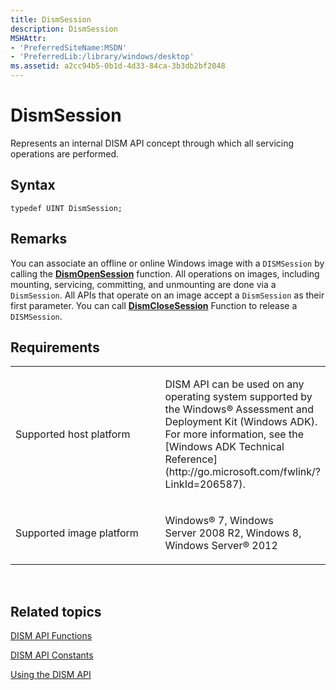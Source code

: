 ```yaml
---
title: DismSession
description: DismSession
MSHAttr:
- 'PreferredSiteName:MSDN'
- 'PreferredLib:/library/windows/desktop'
ms.assetid: a2cc94b5-0b1d-4d33-84ca-3b3db2bf2048
---
```


# DismSession


Represents an internal DISM API concept through which all servicing operations are performed.

## <span id="Syntax"></span><span id="syntax"></span><span id="SYNTAX"></span>Syntax


``` syntax
typedef UINT DismSession;
```

## <span id="Remarks"></span><span id="remarks"></span><span id="REMARKS"></span>Remarks


You can associate an offline or online Windows image with a `DISMSession` by calling the [**DismOpenSession**](dismopensession-function.md) function. All operations on images, including mounting, servicing, committing, and unmounting are done via a `DismSession`. All APIs that operate on an image accept a `DismSession` as their first parameter. You can call [**DismCloseSession**](dismclosesession-function.md) Function to release a `DISMSession`.

## <span id="Requirements"></span><span id="requirements"></span><span id="REQUIREMENTS"></span>Requirements


<table>
<colgroup>
<col width="50%" />
<col width="50%" />
</colgroup>
<tbody>
<tr class="odd">
<td><p>Supported host platform</p></td>
<td><p>DISM API can be used on any operating system supported by the Windows® Assessment and Deployment Kit (Windows ADK). For more information, see the [Windows ADK Technical Reference](http://go.microsoft.com/fwlink/?LinkId=206587).</p></td>
</tr>
<tr class="even">
<td><p>Supported image platform</p></td>
<td><p>Windows® 7, Windows Server 2008 R2, Windows 8, Windows Server® 2012</p></td>
</tr>
</tbody>
</table>

 

## <span id="related_topics"></span>Related topics


[DISM API Functions](dism-api-functions.md)

[DISM API Constants](dism-api-constants.md)

[Using the DISM API](using-the-dism-api.md)

 

 




